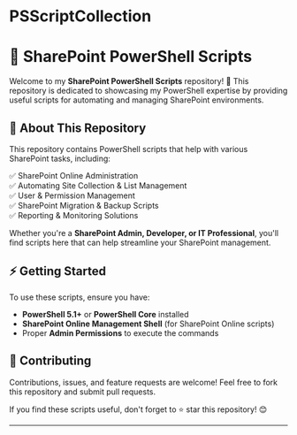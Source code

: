 # PSScriptCollection
# 📌 SharePoint PowerShell Scripts

Welcome to my **SharePoint PowerShell Scripts** repository! 🚀 This repository is dedicated to showcasing my PowerShell expertise by providing useful scripts for automating and managing SharePoint environments.

## 📜 About This Repository

This repository contains PowerShell scripts that help with various SharePoint tasks, including:

✅ SharePoint Online Administration  
✅ Automating Site Collection & List Management  
✅ User & Permission Management  
✅ SharePoint Migration & Backup Scripts  
✅ Reporting & Monitoring Solutions  

Whether you're a **SharePoint Admin, Developer, or IT Professional**, you'll find scripts here that can help streamline your SharePoint management.

## ⚡ Getting Started

To use these scripts, ensure you have:

- **PowerShell 5.1+** or **PowerShell Core** installed
- **SharePoint Online Management Shell** (for SharePoint Online scripts)
- Proper **Admin Permissions** to execute the commands

## 🤝 Contributing

Contributions, issues, and feature requests are welcome! Feel free to fork this repository and submit pull requests.

If you find these scripts useful, don't forget to ⭐ star this repository! 😊

---
